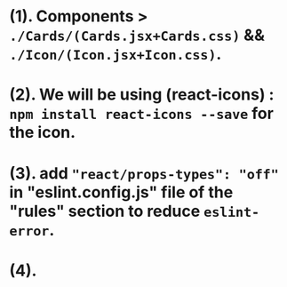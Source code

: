 # (1). Components > `./Cards/(Cards.jsx+Cards.css)` && `./Icon/(Icon.jsx+Icon.css)`.
# (2). We will be using (react-icons) : `npm install react-icons --save` for the icon.
# (3). add `"react/props-types": "off"` in "eslint.config.js" file of the "rules" section to reduce `eslint-error`.
# (4). 